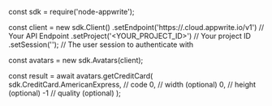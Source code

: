 const sdk = require('node-appwrite');

const client = new sdk.Client()
    .setEndpoint('https://<REGION>.cloud.appwrite.io/v1') // Your API Endpoint
    .setProject('<YOUR_PROJECT_ID>') // Your project ID
    .setSession(''); // The user session to authenticate with

const avatars = new sdk.Avatars(client);

const result = await avatars.getCreditCard(
    sdk.CreditCard.AmericanExpress, // code
    0, // width (optional)
    0, // height (optional)
    -1 // quality (optional)
);
